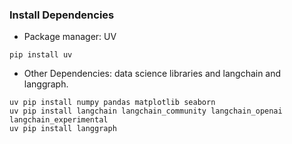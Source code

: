 ### Install Dependencies
* Package manager: UV
```{bash}
pip install uv
```
* Other Dependencies: data science libraries and langchain and langgraph.
```{bash}
uv pip install numpy pandas matplotlib seaborn
uv pip install langchain langchain_community langchain_openai langchain_experimental
uv pip install langgraph 
```